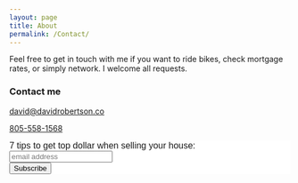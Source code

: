 ```yaml
---
layout: page
title: About
permalink: /Contact/
---
```


Feel free to get in touch with me if you want to ride bikes, check mortgage rates, or simply network.  I welcome all requests.


### Contact me

[david@davidrobertson.co](mailto:david@davidrobertson.co)

<a href="tel:8055581568">805-558-1568</a>

<!-- Begin MailChimp Signup Form -->
<link href="//cdn-images.mailchimp.com/embedcode/slim-10_7.css" rel="stylesheet" type="text/css">
<style type="text/css">
	#mc_embed_signup{background:#fff; clear:left; font:16px Helvetica,Arial,sans-serif; }
	/* Add your own MailChimp form style overrides in your site stylesheet or in this style block.
	   We recommend moving this block and the preceding CSS link to the HEAD of your HTML file. */
</style>
<div id="mc_embed_signup">
<form action="//davidrobertson.us14.list-manage.com/subscribe/post?u=2947961b105213c8fad5731c4&amp;id=b66826b6f4" method="post" id="mc-embedded-subscribe-form" name="mc-embedded-subscribe-form" class="validate" target="_blank" novalidate>
    <div id="mc_embed_signup_scroll">
	<label for="mce-EMAIL">7 tips to get top dollar when selling your house:</label>
	<input type="email" value="" name="EMAIL" class="email" id="mce-EMAIL" placeholder="email address" required>
    <!-- real people should not fill this in and expect good things - do not remove this or risk form bot signups-->
    <div style="position: absolute; left: -5000px;" aria-hidden="true"><input type="text" name="b_2947961b105213c8fad5731c4_b66826b6f4" tabindex="-1" value=""></div>
    <div class="clear"><input type="submit" value="Subscribe" name="subscribe" id="mc-embedded-subscribe" class="button"></div>
    </div>
</form>
</div>

<!--End mc_embed_signup-->
